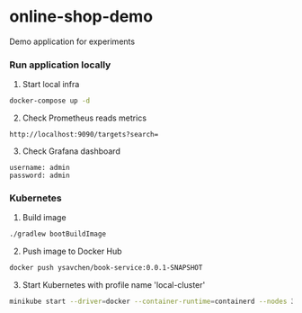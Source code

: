 # online-shop-demo

Demo application for experiments

### Run application locally
1. Start local infra
```bash
docker-compose up -d
```
2. Check Prometheus reads metrics
```
http://localhost:9090/targets?search=
```
3. Check Grafana dashboard
```
username: admin
password: admin
```

### Kubernetes
1. Build image
```bash
./gradlew bootBuildImage
```
2. Push image to Docker Hub
```bash
docker push ysavchen/book-service:0.0.1-SNAPSHOT
```
3. Start Kubernetes with profile name 'local-cluster'
```bash
minikube start --driver=docker --container-runtime=containerd --nodes 3 -p local-cluster
```
